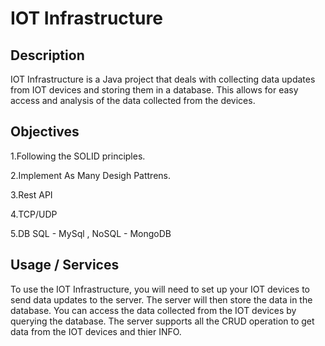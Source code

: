 # IOT Infrastructure

## Description

IOT Infrastructure is a Java project that deals with collecting data updates from IOT devices and storing them in a database. This allows for easy access and analysis of the data collected from the devices.


## Objectives

1.Following the SOLID principles.

2.Implement As Many Desigh Pattrens.

3.Rest API

4.TCP/UDP

5.DB SQL - MySql , NoSQL - MongoDB



## Usage / Services

To use the IOT Infrastructure, you will need to set up your IOT devices to send data updates to the server. The server will then store the data in the database.
You can access the data collected from the IOT devices by querying the database.
The server supports all the CRUD operation to get data from the IOT devices and thier INFO.


